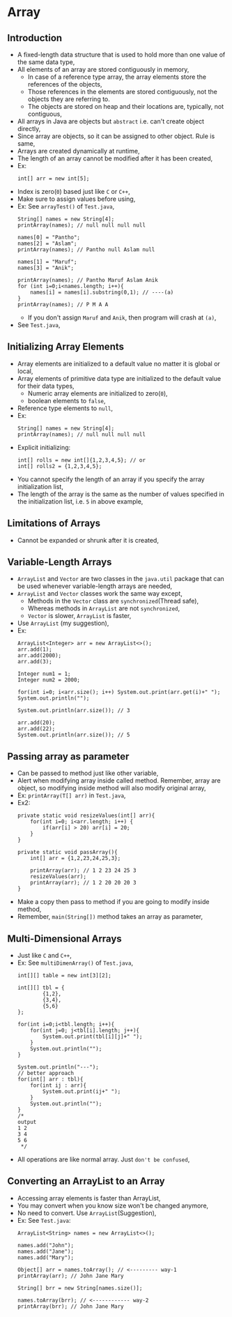 
# Array

## Introduction
- A fixed-length data structure that is used to hold more than one value of the same data type,
- All elements of an array are stored contiguously in memory,
  - In case of a reference type array, the array elements store the references of the objects,
  - Those references in the elements are stored contiguously, not the objects they are referring to. 
  - The objects are stored on heap and their locations are, typically, not contiguous,
- All arrays in Java are objects but `abstract` i.e. can't create object directly,
- Since array are objects, so it can be assigned to other object. Rule is same,
- Arrays are created dynamically at runtime,
- The length of an array cannot be modified after it has been created,
- Ex:
    ```
    int[] arr = new int[5];
    ```
- Index is zero(`0`) based just like `C` or `C++`,
- Make sure to assign values before using,
- Ex: See `arrayTest()` of `Test.java`,
    ```
    String[] names = new String[4];
    printArray(names); // null null null null
    
    names[0] = "Pantho";
    names[2] = "Aslam";
    printArray(names); // Pantho null Aslam null
    
    names[1] = "Maruf";
    names[3] = "Anik";
    
    printArray(names); // Pantho Maruf Aslam Anik 
    for (int i=0;i<names.length; i++){
        names[i] = names[i].substring(0,1); // ----(a)
    }
    printArray(names); // P M A A 
    ```
    - If you don't assign `Maruf` and `Anik`, then program will crash at `(a)`,
- See `Test.java`,


## Initializing Array Elements
- Array elements are initialized to a default value no matter it is global or local,
- Array elements of primitive data type are initialized to the default value for their data types,
  - Numeric array elements are initialized to zero(`0`), 
  - boolean elements to `false`,
- Reference type elements to `null`,
- Ex:
    ```
    String[] names = new String[4];
    printArray(names); // null null null null
    ```
- Explicit initializing:
    ```
    int[] rolls = new int[]{1,2,3,4,5}; // or
    int[] rolls2 = {1,2,3,4,5};
    ```
- You cannot specify the length of an array if you specify the array initialization list,
- The length of the array is the same as the number of values specified in the initialization list, i.e. `5` in above example,

## Limitations of Arrays
- Cannot be expanded or shrunk after it is created,

## Variable-Length Arrays
- `ArrayList` and `Vector` are two classes in the `java.util` package that can be used whenever variable-length arrays are needed,
- `ArrayList` and `Vector` classes work the same way except,
  - Methods in the `Vector` class are `synchronized`(Thread safe), 
  - Whereas methods in `ArrayList` are not `synchronized`,
  - `Vector` is slower, `ArrayList` is faster,
- Use `ArrayList` (my suggestion),
- Ex:
    ```
    ArrayList<Integer> arr = new ArrayList<>();
    arr.add(1);
    arr.add(2000);
    arr.add(3);
    
    Integer num1 = 1;
    Integer num2 = 2000;
    
    for(int i=0; i<arr.size(); i++) System.out.print(arr.get(i)+" ");
    System.out.println("");
    
    System.out.println(arr.size()); // 3
    
    arr.add(20);
    arr.add(22);
    System.out.println(arr.size()); // 5
    ```

## Passing array as parameter
- Can be passed to method just like other variable,
- Alert when modifying array inside called method. Remember, array are object, so modifying inside method will also modify original array,
- Ex: `printArray(T[] arr)` in `Test.java`,
- Ex2:
    ```
    private static void resizeValues(int[] arr){
        for(int i=0; i<arr.length; i++) {
            if(arr[i] > 20) arr[i] = 20;
        }
    }
    ```
    ```
    private static void passArray(){
        int[] arr = {1,2,23,24,25,3};
    
        printArray(arr); // 1 2 23 24 25 3
        resizeValues(arr);
        printArray(arr); // 1 2 20 20 20 3 
    }
    ```
- Make a copy then pass to method if you are going to modify inside method,
- Remember, `main(String[])` method takes an array as parameter,

## Multi-Dimensional Arrays
- Just like `C` and `C++`,
- Ex: See `multiDimenArray()` of `Test.java`,
    ```
    int[][] table = new int[3][2];
    
    int[][] tbl = {
            {1,2},
            {3,4},
            {5,6}
    };
    
    for(int i=0;i<tbl.length; i++){
        for(int j=0; j<tbl[i].length; j++){
            System.out.print(tbl[i][j]+" ");
        }
        System.out.println("");
    }
    
    System.out.println("---");
    // better approach
    for(int[] arr : tbl){
        for(int ij : arr){
            System.out.print(ij+" ");
        }
        System.out.println("");
    }
    /*
    output
    1 2
    3 4
    5 6
     */
    ```
- All operations are like normal array. Just `don't be confused`,

## Converting an ArrayList to an Array
- Accessing array elements is faster than ArrayList,
- You may convert when you know size won't be changed anymore,
- No need to convert. Use `ArrayList`(Suggestion),
- Ex: See `Test.java`:
  ```
  ArrayList<String> names = new ArrayList<>();
  
  names.add("John");
  names.add("Jane");
  names.add("Mary");
  
  Object[] arr = names.toArray(); // <--------- way-1
  printArray(arr); // John Jane Mary
  
  String[] brr = new String[names.size()];
  
  names.toArray(brr); // <------------ way-2
  printArray(brr); // John Jane Mary
  ```
